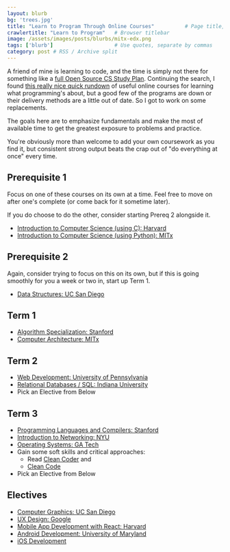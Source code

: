 ```yaml
---
layout: blurb
bg: 'trees.jpg'
title: "Learn to Program Through Online Courses"          # Page title, left pane and archives
crawlertitle: "Learn to Program"   # Browser titlebar
image: /assets/images/posts/blurbs/mitx-edx.png
tags: ['blurb']                    # Use quotes, separate by commas
category: post # RSS / Archive split
---
```


A friend of mine is learning to code, and the time is simply not there for something like a [full Open Source CS Study Plan](https://github.com/ossu/computer-science). Continuing the search, I found [this really nice quick rundown](https://github.com/mvillaloboz/open-source-cs-degree) of useful online courses for learning what programming's about, but a good few of the programs are down or their delivery methods are a little out of date. So I got to work on some replacements.

The goals here are to emphasize fundamentals and make the most of available time to get the greatest exposure to problems and practice.

You're obviously more than welcome to add your own coursework as you find it, but consistent strong output beats the crap out of "do everything at once" every time.

## Prerequisite 1
Focus on one of these courses on its own at a time. Feel free to move on after one's complete (or come back for it sometime later).

If you do choose to do the other, consider starting Prereq 2 alongside it.
 
* [Introduction to Computer Science (using C): Harvard](https://www.edx.org/course/cs50s-introduction-to-computer-science)
* [Introduction to Computer Science (using Python): MITx](https://www.edx.org/course/introduction-to-computer-science-and-programming-7)

## Prerequisite 2
Again, consider trying to focus on this on its own, but if this is going smoothly for you a week or two in, start up Term 1.

* [Data Structures: UC San Diego](https://www.edx.org/course/data-structures-fundamentals)

## Term 1
* [Algorithm Specialization: Stanford](https://www.coursera.org/specializations/algorithms)
* [Computer Architecture: MITx](https://www.edx.org/course/computation-structures-2-computer-mitx-6-004-2x)

## Term 2
* [Web Development: University of Pennsylvania](https://www.edx.org/course/programming-for-the-web-with-javascript)
* [Relational Databases / SQL: Indiana University](https://www.edx.org/course/enterprise-data-management)
* Pick an Elective from Below

## Term 3
* [Programming Languages and Compilers: Stanford](https://www.edx.org/course/compilers)
* [Introduction to Networking: NYU](https://www.edx.org/course/introduction-to-networking)
* [Operating Systems: GA Tech](https://www.udacity.com/course/introduction-to-operating-systems--ud923)
* Gain some soft skills and critical approaches:
  * Read [Clean Coder](https://www.amazon.com/Clean-Coder-Conduct-Professional-Programmers/dp/0137081073) and 
  * [Clean Code](https://www.amazon.com/Clean-Code-Handbook-Software-Craftsmanship/dp/0132350882) 
* Pick an Elective from Below

## Electives
* [Computer Graphics: UC San Diego](https://www.edx.org/course/computer-graphics-2)
* [UX Design: Google](https://www.udacity.com/course/ux-design-for-mobile-developers--ud849)
* [Mobile App Development with React: Harvard](https://www.edx.org/course/cs50s-mobile-app-development-with-react-native)
* [Android Development: University of Maryland](https://www.coursera.org/learn/android-programming)
* [iOS Development](https://www.udacity.com/course/intro-to-ios-app-development-with-swift--ud585)
